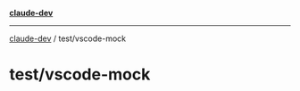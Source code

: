 [**claude-dev**](../../README.md)

***

[claude-dev](../../README.md) / test/vscode-mock

# test/vscode-mock
